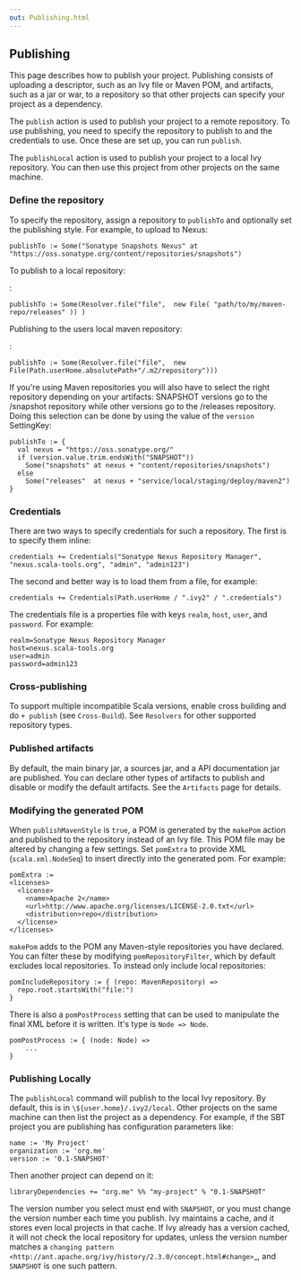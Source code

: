 ```yaml
---
out: Publishing.html
---
```


Publishing
----------

This page describes how to publish your project. Publishing consists of
uploading a descriptor, such as an Ivy file or Maven POM, and artifacts,
such as a jar or war, to a repository so that other projects can specify
your project as a dependency.

The `publish` action is used to publish your project to a remote
repository. To use publishing, you need to specify the repository to
publish to and the credentials to use. Once these are set up, you can
run `publish`.

The `publishLocal` action is used to publish your project to a local Ivy
repository. You can then use this project from other projects on the
same machine.

### Define the repository

To specify the repository, assign a repository to `publishTo` and
optionally set the publishing style. For example, to upload to Nexus:

    publishTo := Some("Sonatype Snapshots Nexus" at "https://oss.sonatype.org/content/repositories/snapshots")

To publish to a local repository:

:

    publishTo := Some(Resolver.file("file",  new File( "path/to/my/maven-repo/releases" )) )

Publishing to the users local maven repository:

:

    publishTo := Some(Resolver.file("file",  new File(Path.userHome.absolutePath+"/.m2/repository")))

If you're using Maven repositories you will also have to select the
right repository depending on your artifacts: SNAPSHOT versions go to
the /snapshot repository while other versions go to the /releases
repository. Doing this selection can be done by using the value of the
`version` SettingKey:

    publishTo := {
      val nexus = "https://oss.sonatype.org/"
      if (version.value.trim.endsWith("SNAPSHOT")) 
        Some("snapshots" at nexus + "content/repositories/snapshots") 
      else
        Some("releases"  at nexus + "service/local/staging/deploy/maven2")
    }

### Credentials

There are two ways to specify credentials for such a repository. The
first is to specify them inline:

    credentials += Credentials("Sonatype Nexus Repository Manager", "nexus.scala-tools.org", "admin", "admin123")

The second and better way is to load them from a file, for example:

    credentials += Credentials(Path.userHome / ".ivy2" / ".credentials")

The credentials file is a properties file with keys `realm`, `host`,
`user`, and `password`. For example:

```
realm=Sonatype Nexus Repository Manager
host=nexus.scala-tools.org
user=admin
password=admin123
```

### Cross-publishing

To support multiple incompatible Scala versions, enable cross building
and do `+ publish` (see `Cross-Build`). See `Resolvers` for other
supported repository types.

### Published artifacts

By default, the main binary jar, a sources jar, and a API documentation
jar are published. You can declare other types of artifacts to publish
and disable or modify the default artifacts. See the `Artifacts` page
for details.

### Modifying the generated POM

When `publishMavenStyle` is `true`, a POM is generated by the `makePom`
action and published to the repository instead of an Ivy file. This POM
file may be altered by changing a few settings. Set `pomExtra` to
provide XML (`scala.xml.NodeSeq`) to insert directly into the generated
pom. For example:

    pomExtra :=
    <licenses>
      <license>
        <name>Apache 2</name>
        <url>http://www.apache.org/licenses/LICENSE-2.0.txt</url>
        <distribution>repo</distribution>
      </license>
    </licenses>

`makePom` adds to the POM any Maven-style repositories you have
declared. You can filter these by modifying `pomRepositoryFilter`, which
by default excludes local repositories. To instead only include local
repositories:

    pomIncludeRepository := { (repo: MavenRepository) => 
      repo.root.startsWith("file:")
    }

There is also a `pomPostProcess` setting that can be used to manipulate
the final XML before it is written. It's type is `Node => Node`.

    pomPostProcess := { (node: Node) =>
        ...
    }

### Publishing Locally

The `publishLocal` command will publish to the local Ivy repository. By
default, this is in `\${user.home}/.ivy2/local`. Other projects on the
same machine can then list the project as a dependency. For example, if
the SBT project you are publishing has configuration parameters like:

    name := 'My Project'
    organization := 'org.me'
    version := '0.1-SNAPSHOT'

Then another project can depend on it:

    libraryDependencies += "org.me" %% "my-project" % "0.1-SNAPSHOT"

The version number you select must end with `SNAPSHOT`, or you must
change the version number each time you publish. Ivy maintains a cache,
and it stores even local projects in that cache. If Ivy already has a
version cached, it will not check the local repository for updates,
unless the version number matches a
`changing pattern <http://ant.apache.org/ivy/history/2.3.0/concept.html#change>`\_,
and `SNAPSHOT` is one such pattern.
